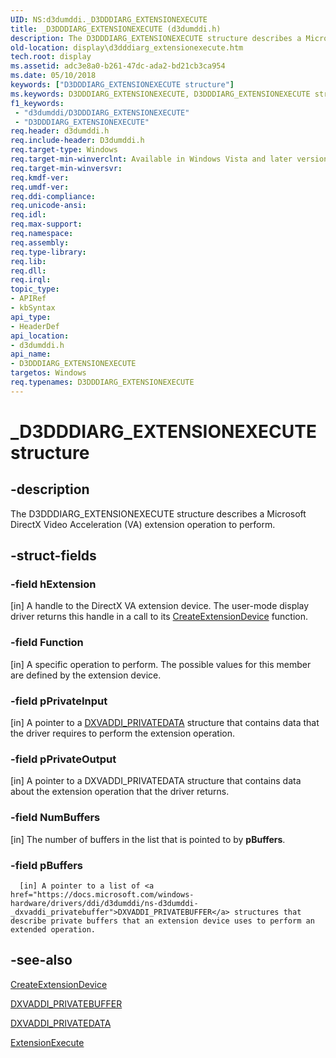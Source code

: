 ```yaml
---
UID: NS:d3dumddi._D3DDDIARG_EXTENSIONEXECUTE
title: _D3DDDIARG_EXTENSIONEXECUTE (d3dumddi.h)
description: The D3DDDIARG_EXTENSIONEXECUTE structure describes a Microsoft DirectX Video Acceleration (VA) extension operation to perform.
old-location: display\d3dddiarg_extensionexecute.htm
tech.root: display
ms.assetid: adc3e8a0-b261-47dc-ada2-bd21cb3ca954
ms.date: 05/10/2018
keywords: ["D3DDDIARG_EXTENSIONEXECUTE structure"]
ms.keywords: D3DDDIARG_EXTENSIONEXECUTE, D3DDDIARG_EXTENSIONEXECUTE structure [Display Devices], UMDisplayDriver_param_Structs_99780923-fb21-4c84-bced-973ebfe44b1a.xml, _D3DDDIARG_EXTENSIONEXECUTE, d3dumddi/D3DDDIARG_EXTENSIONEXECUTE, display.d3dddiarg_extensionexecute
f1_keywords:
 - "d3dumddi/D3DDDIARG_EXTENSIONEXECUTE"
 - "D3DDDIARG_EXTENSIONEXECUTE"
req.header: d3dumddi.h
req.include-header: D3dumddi.h
req.target-type: Windows
req.target-min-winverclnt: Available in Windows Vista and later versions of the Windows operating systems.
req.target-min-winversvr: 
req.kmdf-ver: 
req.umdf-ver: 
req.ddi-compliance: 
req.unicode-ansi: 
req.idl: 
req.max-support: 
req.namespace: 
req.assembly: 
req.type-library: 
req.lib: 
req.dll: 
req.irql: 
topic_type:
- APIRef
- kbSyntax
api_type:
- HeaderDef
api_location:
- d3dumddi.h
api_name:
- D3DDDIARG_EXTENSIONEXECUTE
targetos: Windows
req.typenames: D3DDDIARG_EXTENSIONEXECUTE
---
```


# _D3DDDIARG_EXTENSIONEXECUTE structure


## -description


The D3DDDIARG_EXTENSIONEXECUTE structure describes a Microsoft DirectX Video Acceleration (VA) extension operation to perform.


## -struct-fields




### -field hExtension

[in] A handle to the DirectX VA extension device. The user-mode display driver returns this handle in a call to its <a href="https://docs.microsoft.com/windows-hardware/drivers/ddi/d3dumddi/nc-d3dumddi-pfnd3dddi_createextensiondevice">CreateExtensionDevice</a> function.


### -field Function

[in] A specific operation to perform. The possible values for this member are defined by the extension device.


### -field pPrivateInput

[in] A pointer to a <a href="https://docs.microsoft.com/windows-hardware/drivers/ddi/d3dumddi/ns-d3dumddi-_dxvaddi_privatedata">DXVADDI_PRIVATEDATA</a> structure that contains data that the driver requires to perform the extension operation.


### -field pPrivateOutput

[in] A pointer to a DXVADDI_PRIVATEDATA structure that contains data about the extension operation that the driver returns.


### -field NumBuffers

[in] The number of buffers in the list that is pointed to by <b>pBuffers</b>.


### -field pBuffers


      [in] A pointer to a list of <a href="https://docs.microsoft.com/windows-hardware/drivers/ddi/d3dumddi/ns-d3dumddi-_dxvaddi_privatebuffer">DXVADDI_PRIVATEBUFFER</a> structures that describe private buffers that an extension device uses to perform an extended operation.
     


## -see-also




<a href="https://docs.microsoft.com/windows-hardware/drivers/ddi/d3dumddi/nc-d3dumddi-pfnd3dddi_createextensiondevice">CreateExtensionDevice</a>



<a href="https://docs.microsoft.com/windows-hardware/drivers/ddi/d3dumddi/ns-d3dumddi-_dxvaddi_privatebuffer">DXVADDI_PRIVATEBUFFER</a>



<a href="https://docs.microsoft.com/windows-hardware/drivers/ddi/d3dumddi/ns-d3dumddi-_dxvaddi_privatedata">DXVADDI_PRIVATEDATA</a>



<a href="https://docs.microsoft.com/windows-hardware/drivers/ddi/d3dumddi/nc-d3dumddi-pfnd3dddi_extensionexecute">ExtensionExecute</a>
 

 

